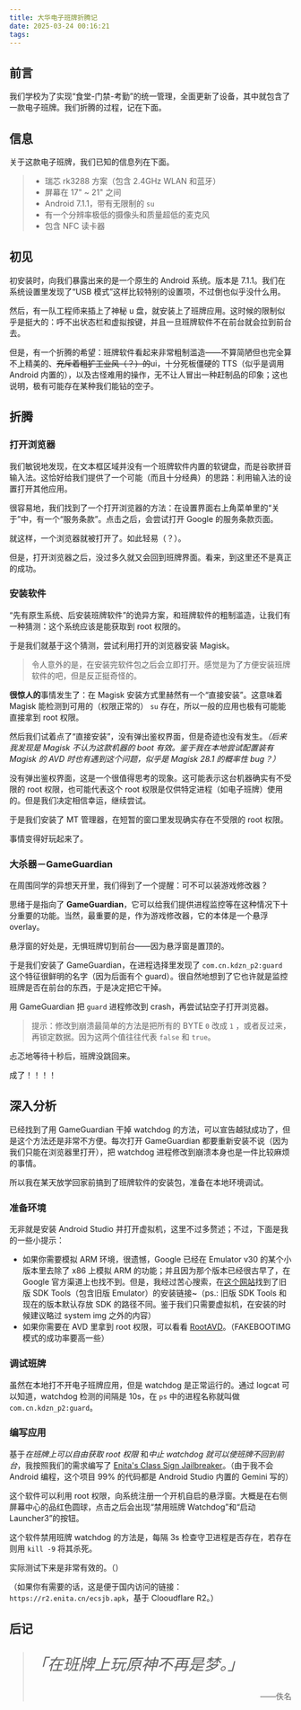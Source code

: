 ```yaml
---
title: 大华电子班牌折腾记
date: 2025-03-24 00:16:21
tags:
---
```


## 前言

我们学校为了实现“食堂-门禁-考勤”的统一管理，全面更新了设备，其中就包含了一款电子班牌。我们折腾的过程，记在下面。

## 信息

关于这款电子班牌，我们已知的信息列在下面。

> - 瑞芯 rk3288 方案（包含 2.4GHz WLAN 和蓝牙）
> - 屏幕在 17" ~ 21" 之间
> - Android 7.1.1，带有无限制的 `su`
> - 有一个分辨率极低的摄像头和质量超低的麦克风
> - 包含 NFC 读卡器

## 初见

初安装时，向我们暴露出来的是一个原生的 Android 系统。版本是 7.1.1。我们在系统设置里发现了“USB 模式”这样比较特别的设置项，不过倒也似乎没什么用。

然后，有一队工程师来插上了神秘 u 盘，就安装上了班牌应用。这时候的限制似乎是挺大的：呼不出状态栏和虚拟按键，并且一旦班牌软件不在前台就会拉到前台去。

但是，有一个折腾的希望：班牌软件看起来非常粗制滥造——不算简陋但也完全算不上精美的、~~充斥着粗犷工业风（？）的~~ui，十分死板僵硬的 TTS（似乎是调用 Android 内置的），以及古怪难用的操作，无不让人冒出一种赶制品的印象；这也说明，极有可能存在某种我们能钻的空子。

## 折腾

### 打开浏览器

我们敏锐地发现，在文本框区域并没有一个班牌软件内置的软键盘，而是谷歌拼音输入法。这恰好给我们提供了一个可能（而且十分经典）的思路：利用输入法的设置打开其他应用。

很容易地，我们找到了一个打开浏览器的方法：在设置界面右上角菜单里的“关于”中，有一个“服务条款”。点击之后，会尝试打开 Google 的服务条款页面。

就这样，一个浏览器就被打开了。如此轻易（？）。

但是，打开浏览器之后，没过多久就又会回到班牌界面。看来，到这里还不是真正的成功。
​
### 安装软件

“先有原生系统、后安装班牌软件”的诡异方案，和班牌软件的粗制滥造，让我们有一种猜测：这个系统应该是能获取到 root 权限的。

于是我们就基于这个猜测，尝试利用打开的浏览器安装 Magisk。

> 令人意外的是，在安装完软件包之后会立即打开。感觉是为了方便安装班牌软件的吧，但是反正挺奇怪的。

**很惊人的**事情发生了：在 Magisk 安装方式里赫然有一个“直接安装”。这意味着 Magisk 能检测到可用的（权限正常的） `su` 存在，所以一般的应用也极有可能能直接拿到 root 权限。

然后我们试着点了“直接安装”，没有弹出鉴权界面，但是奇迹也没有发生。*（后来我发现是 Magisk 不认为这款机器的 boot 有效。鉴于我在本地尝试配置装有 Magisk 的 AVD 时也有遇到这个问题，似乎是 Magisk 28.1 的概率性 bug？）*

没有弹出鉴权界面，这是一个很值得思考的现象。这可能表示这台机器确实有不受限的 root 权限，也可能代表这个 root 权限是仅供特定进程（如电子班牌）使用的。但是我们决定相信幸运，继续尝试。

于是我们安装了 MT 管理器，在短暂的窗口里发现确实存在不受限的 root 权限。

事情变得好玩起来了。

### 大杀器－GameGuardian

在周围同学的异想天开里，我们得到了一个提醒：可不可以装游戏修改器？

思绪于是指向了 **GameGuardian**，它可以给我们提供进程监控等在这种情况下十分重要的功能。当然，最重要的是，作为游戏修改器，它的本体是一个悬浮 overlay。

悬浮窗的好处是，无惧班牌切到前台——因为悬浮窗是置顶的。

于是我们安装了 GameGuardian，在进程选择里发现了 `com.cn.kdzn_p2:guard` 这个特征很鲜明的名字（因为后面有个 guard）。很自然地想到了它也许就是监控班牌是否在前台的东西，于是决定把它干掉。

用 GameGuardian 把 `guard` 进程修改到 crash，再尝试钻空子打开浏览器。

> 提示：修改到崩溃最简单的方法是把所有的 BYTE `0` 改成 `1` ，或者反过来，再锁定数据。因为这两个值往往代表 `false` 和 `true`。

忐忑地等待十秒后，班牌没跳回来。

成了！！！！

## 深入分析

已经找到了用 GameGuardian 干掉 watchdog 的方法，可以宣告越狱成功了，但是这个方法还是非常不方便。每次打开 GameGuardian 都要重新安装不说（因为我们只能在浏览器里打开），把 watchdog 进程修改到崩溃本身也是一件比较麻烦的事情。

所以我在某天放学回家前搞到了班牌软件的安装包，准备在本地环境调试。

### 准备环境

无非就是安装 Android Studio 并打开虚拟机，这里不过多赘述；不过，下面是我的一些小提示：

- 如果你需要模拟 ARM 环境，很遗憾，Google 已经在 Emulator v30 的某个小版本里去除了 x86 上模拟 ARM 的功能；并且因为那个版本已经很古早了，在 Google 官方渠道上也找不到。但是，我经过苦心搜索，在[这个网站](https://www.androiddevtools.com/index.html?id=sdk-tools)找到了旧版 SDK Tools（包含旧版 Emulator）的安装链接~（ps.: 旧版 SDK Tools 和现在的版本默认存放 SDK 的路径不同。鉴于我们只需要虚拟机，在安装的时候建议略过 system img 之外的内容）
- 如果你需要在 AVD 里拿到 root 权限，可以看看 [RootAVD](https://gitlab.com/newbit/rootAVD)。（FAKEBOOTIMG 模式的成功率要高一些）

### 调试班牌

虽然在本地打不开电子班牌应用，但是 watchdog 是正常运行的。通过 logcat 可以知道，watchdog 检测的间隔是 10s，在 `ps` 中的进程名称就叫做 `com.cn.kdzn_p2:guard`。

### 编写应用

基于*在班牌上可以自由获取 root 权限* 和*中止 watchdog 就可以使班牌不回到前台*，我按照我们的需求编写了 [Enita's Class Sign Jailbreaker](https://github.com/lingrottin/EnitasClassSignJailbreaker)。（由于我不会 Android 编程，这个项目 99% 的代码都是 Android Studio 内置的 Gemini 写的）

这个软件可以利用 root 权限，向系统注册一个开机自启的悬浮窗。大概是在右侧屏幕中心的品红色圆球，点击之后会出现“禁用班牌 Watchdog”和“启动 Launcher3”的按钮。

这个软件禁用班牌 watchdog 的方法是，每隔 3s 检查守卫进程是否存在，若存在则用 `kill -9` 将其杀死。

实际测试下来是非常有效的。（）

（如果你有需要的话，这是便于国内访问的链接：`https://r2.enita.cn/ecsjb.apk`，基于 Clooudflare R2。）

## 后记


> <p style="font-size:2em"><i>「在班牌上玩原神不再是梦。」</i></p>
> <p style="text-align:right">——佚名</p>

